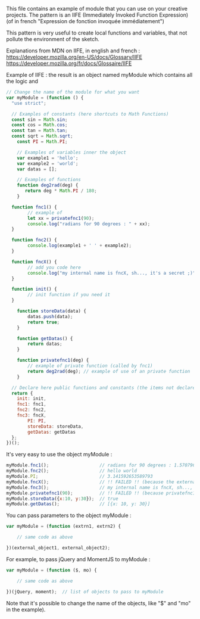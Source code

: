 This file contains an example of module that you can use on your creative projects.
The pattern is an IIFE (Immediately Invoked Function Expression)
 (of in french "Expression de fonction invoquée immédiatement")

This pattern is very useful to create local functions and variables, that not pollute the environment of the sketch.

Explanations from MDN on IIFE, in english and french :
https://developer.mozilla.org/en-US/docs/Glossary/IIFE
https://developer.mozilla.org/fr/docs/Glossaire/IIFE


Example of IIFE : the result is an object named myModule which contains all the logic and

```javascript
// Change the name of the module for what you want
var myModule = (function () {
  "use strict";

  // Examples of constants (here shortcuts to Math Functions)
  const sin = Math.sin;
  const cos = Math.cos;
  const tan = Math.tan;
  const sqrt = Math.sqrt;
	const PI = Math.PI;

	// Examples of variables inner the object
	var example1 = 'hello';
	var example2 = 'world';
	var datas = [];

	// Examples of functions
	function deg2rad(deg) {
	   return deg * Math.PI / 180;
	}

  function fnc1() {
		// example of
		let xx = privatefnc1(90);
		console.log("radians for 90 degrees : " + xx);
  }

  function fnc2() {
		console.log(example1 + ' ' + example2);
  }

  function fncX() {
		// add you code here
		console.log("my internal name is fncX, sh..., it's a secret ;)");
  }

  function init() {
		// init function if you need it
  }

	function storeData(data) {
		datas.push(data);
		return true;
	}

	function getDatas() {
		return datas;
	}

	function privatefnc1(deg) {
		// example of private function (called by fnc1)
		return deg2rad(deg); // example of use of an private function
	}

  // Declare here public functions and constants (the items not declared here are private)
  return {
    init: init,
    fnc1: fnc1,
    fnc2: fnc2,
    fnc3: fncX,
		PI: PI,
		storeData: storeData,
		getDatas: getDatas
  };
})();
```

It's very easy to use the object myModule :

```javascript
myModule.fnc1();                   // radians for 90 degrees : 1.5707963267948966
myModule.fnc2();                   // hello world
myModule.PI;                       // 3.141592653589793
myModule.fncX();                   // !! FAILED !! (because the external name of the method fncX is fnc3)
myModule.fnc3();                   // my internal name is fncX, sh..., it's a secret ;)
myModule.privatefnc1(90);          // !! FAILED !! (because privatefnc1 is not a public method)
myModule.storeData({x:10, y:30});  // true
myModule.getDatas();               // [{x: 10, y: 30}]
```

You can pass parameters to the object myModule :

```javascript
var myModule = (function (extrn1, extrn2) {

    // same code as above

})(external_object1, external_object2);
```


For example, to pass jQuery and MomentJS to myModule :

```javascript
var myModule = (function ($, mo) {

    // same code as above

})(jQuery, moment);  // list of objects to pass to myModule
```
Note that it's possible to change the name of the objects, like "$" and "mo" in the example).
